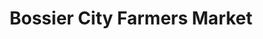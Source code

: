 ---
title: "Bossier City Farmers Market"
url: /bossier-city/bossier-city-farmers-market/
shop: Hofladen
---